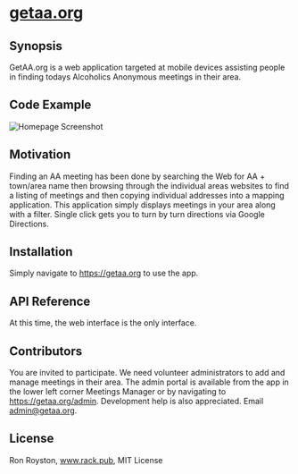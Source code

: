 # [getaa.org](https://getaa.org)
## Synopsis

GetAA.org is a web application targeted at mobile devices assisting people in finding todays Alcoholics Anonymous meetings in their area.

## Code Example

<img src="https://getaa.org/images/screenshot.jpg" alt="Homepage Screenshot" />

## Motivation

Finding an AA meeting has been done by searching the Web for AA + town/area name then browsing through the individual areas websites to find a listing of meetings and then copying individual addresses into a mapping application.  This application simply displays meetings in your area along with a filter.  Single click gets you to turn by turn directions via Google Directions.

## Installation

Simply navigate to https://getaa.org to use the app.

## API Reference

At this time, the web interface is the only interface.

## Contributors

You are invited to participate.  We need volunteer administrators to add and manage meetings in their area.  The admin portal is available from the app in the lower left corner Meetings Manager or by navigating to https://getaa.org/admin.  Development help is also appreciated.  Email admin@getaa.org.

## License

Ron Royston, www.rack.pub, MIT License
